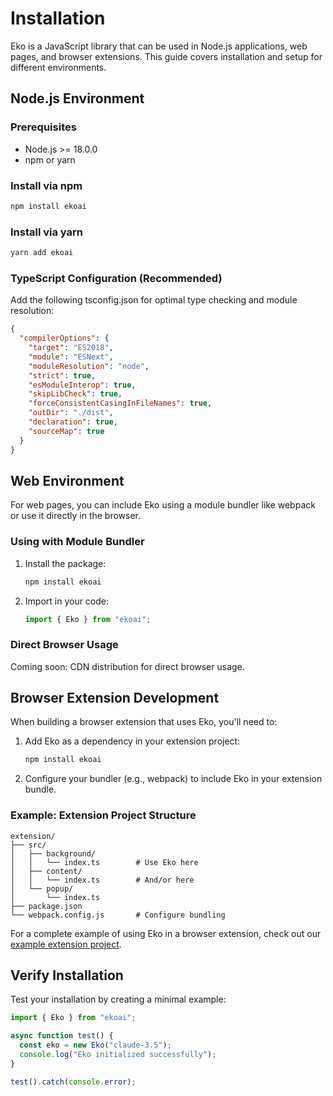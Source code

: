 # Installation

Eko is a JavaScript library that can be used in Node.js applications, web pages, and browser extensions. This guide covers installation and setup for different environments.

## Node.js Environment

### Prerequisites

- Node.js >= 18.0.0
- npm or yarn

### Install via npm

```bash
npm install ekoai
```

### Install via yarn

```bash
yarn add ekoai
```

### TypeScript Configuration (Recommended)

Add the following tsconfig.json for optimal type checking and module resolution:

```json
{
  "compilerOptions": {
    "target": "ES2018",
    "module": "ESNext",
    "moduleResolution": "node",
    "strict": true,
    "esModuleInterop": true,
    "skipLibCheck": true,
    "forceConsistentCasingInFileNames": true,
    "outDir": "./dist",
    "declaration": true,
    "sourceMap": true
  }
}
```

## Web Environment

For web pages, you can include Eko using a module bundler like webpack or use it directly in the browser.

### Using with Module Bundler

1. Install the package:

   ```bash
   npm install ekoai
   ```

2. Import in your code:
   ```javascript
   import { Eko } from "ekoai";
   ```

### Direct Browser Usage

Coming soon: CDN distribution for direct browser usage.

## Browser Extension Development

When building a browser extension that uses Eko, you'll need to:

1. Add Eko as a dependency in your extension project:

   ```bash
   npm install ekoai
   ```

2. Configure your bundler (e.g., webpack) to include Eko in your extension bundle.

### Example: Extension Project Structure

```
extension/
├── src/
│   ├── background/
│   │   └── index.ts        # Use Eko here
│   ├── content/
│   │   └── index.ts        # And/or here
│   └── popup/
│       └── index.ts
├── package.json
└── webpack.config.js       # Configure bundling
```

For a complete example of using Eko in a browser extension, check out our [example extension project](https://github.com/FellouAI/eko-chromium-extension).

## Verify Installation

Test your installation by creating a minimal example:

```typescript
import { Eko } from "ekoai";

async function test() {
  const eko = new Eko("claude-3.5");
  console.log("Eko initialized successfully");
}

test().catch(console.error);
```
